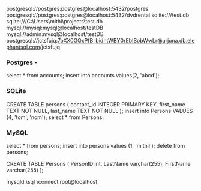 postgresql://postgres:postgres@localhost:5432/postgres
postgresql://postgres:postgres@localhost:5432/dvdrental
sqlite:///test.db
sqlite:///C:\Users\mithi\projects\test.db
mysql://mysql:mysql@localhost/testDB
mysql://admin:mysql@localhost/testDB
postgresql://jctsfujq:7oXX0GQxPfB_bidhtWBY0rEbISobWwLr@arjuna.db.elephantsql.com/jctsfujq

### Postgres -

select * from accounts;
insert into accounts values(2, 'abcd');

### SQLite

CREATE TABLE persons (
	contact_id INTEGER PRIMARY KEY,
	first_name TEXT NOT NULL,
	last_name TEXT NOT NULL
);
insert into Persons VALUES (4, 'tom', 'nom');
select * from Persons;

### MySQL

select * from persons;
insert into persons values (1, 'mithil');
delete from persons;

CREATE TABLE Persons (
    PersonID int,
    LastName varchar(255),
    FirstName varchar(255)
);

mysqld
\sql
\connect root@localhost
